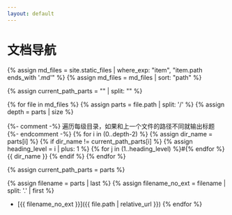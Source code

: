 ```yaml
---
layout: default
---
```

# 文档导航

{% assign md_files = site.static_files | where_exp: "item", "item.path ends_with '.md'" %}
{% assign md_files = md_files | sort: "path" %}

{% assign current_path_parts = "" | split: "" %}

{% for file in md_files %}
  {% assign parts = file.path | split: '/' %}
  {% assign depth = parts | size %}

  {%- comment -%}
    遍历每级目录，如果和上一个文件的路径不同就输出标题
  {%- endcomment -%}
  {% for i in (0..depth-2) %}
    {% assign dir_name = parts[i] %}
    {% if dir_name != current_path_parts[i] %}
      {% assign heading_level = i | plus: 1 %}
{% for j in (1..heading_level) %}#{% endfor %} {{ dir_name }}
    {% endif %}
  {% endfor %}

  {% assign current_path_parts = parts %}

  {% assign filename = parts | last %}
  {% assign filename_no_ext = filename | split: '.' | first %}
- [{{ filename_no_ext }}]({{ file.path | relative_url }})
{% endfor %}

